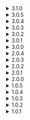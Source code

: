 <details>
  <summary>3.1.0</summary>

  [Diff from 3.0.5](https://github.com/Alorel/ngforage/compare/3.0.5...3.1.0)

  <ul>
    <li><strong>feat:</strong> The library now makes use of better tree-shakeability provided by Angular 6. See the updated Readme.</li>
  </ul>
</details>

<details>
  <summary>3.0.5</summary>

  [Diff from 3.0.4](https://github.com/Alorel/ngforage/compare/3.0.4...3.0.5)

  <ul>
    <li><strong>fix:</strong> sessionStorage not defined bug fixed in <a href="https://github.com/Alorel/ngforage/pull/60">!60</a></li>
  </ul>
</details>

<details>
  <summary>3.0.4</summary>

  [Diff from 3.0.3](https://github.com/Alorel/ngforage/compare/3.0.3...3.0.4)

  <ul>
    <li><strong>fix:</strong> Package metadata for AoT compilation should now be generated correctly.</li>
  </ul>
</details>

<details>
  <summary>3.0.3</summary>

  [Diff from 3.0.2](https://github.com/Alorel/ngforage/compare/3.0.2...3.0.3)

  <ul>
    <li><strong>documentation:</strong> Added missing documentation for localForage as a peer dependency</li>
  </ul>
</details>

<details>
  <summary>3.0.2</summary>

  [Diff from 3.0.1](https://github.com/Alorel/ngforage/compare/3.0.1...3.0.2)

  <ul>
    <li><strong>chore:</strong> Add package keywords to npm</li>
  </ul>
</details>

<details>
  <summary>3.0.1</summary>

  [Diff from 3.0.0](https://github.com/Alorel/ngforage/compare/3.0.0...3.0.1)

  <ul>
    <li><strong>fix:</strong> Fixed the README not generating properly for the packaged version</li>
  </ul>
</details>

<details>
  <summary>3.0.0</summary>

  [Diff from 2.0.4](https://github.com/Alorel/ngforage/compare/2.0.4...3.0.0)

  <ul>
    <li><strong>chore:</strong> Packaged with Angular 6-specific dependencies</li>
  </ul>
</details>

<details>
  <summary>2.0.4</summary>

  [Diff from 2.0.3](https://github.com/Alorel/ngforage/compare/2.0.3...2.0.4)

  <ul>
    <li><strong>fix:</strong> sessionStorage not defined bug fixed in <a href="https://github.com/Alorel/ngforage/pull/60">!60</a></li>
  </ul>
</details>

<details>
  <summary>2.0.3</summary>

  [Diff from 2.0.2](https://github.com/Alorel/ngforage/compare/2.0.2...2.0.3)

  <ul>
    <li><strong>fix:</strong> Package metadata for AoT compilation should now be generated correctly.</li>
  </ul>
</details>

<details>
  <summary>2.0.2</summary>

  [Diff from 2.0.1](https://github.com/Alorel/ngforage/compare/2.0.1...2.0.2)

  <ul>
    <li><strong>documentation:</strong> Added missing documentation for localForage as a peer dependency</li>
  </ul>
</details>

<details>
  <summary>2.0.1</summary>

  [Diff from 2.0.0](https://github.com/Alorel/ngforage/compare/2.0.0...2.0.1)

  <ul>
    <li><strong>fix:</strong> Fixed the README not generating properly for the packaged version</li>
  </ul>
</details>

<details>
  <summary>2.0.0</summary>

  [Diff from 1.0.5](https://github.com/Alorel/ngforage/compare/1.0.5...2.0.0)

  <ul>
    <li><strong>breaking:</strong> NgForageModule must now be imported in the app module via `NgForageModule.forRoot()`</li>
    <li><strong>breaking:</strong> localForage is now a peer dependency</li>
    <li><strong>build:</strong> The library is now packaged with ng-packagr</li>
    <li><strong>feat:</strong> A sessionStorage wrapper driver is now available</li>
    <li><strong>feat:</strong> NgForage and NgForageCache instances can now be cloned - this is useful mainly for services that can't have a providers annotation</li>
  </ul>
</details>

<details>
  <summary>1.0.5</summary>

  [Diff from 1.0.4](https://github.com/Alorel/ngforage/compare/1.0.4...1.0.5)

  <ul>
    <li><strong>test:</strong> Added Firefox and Safari tests</li>
  </ul>
</details>

<details>
  <summary>1.0.4</summary>

  [Diff from 1.0.3](https://github.com/Alorel/ngforage/compare/1.0.3...1.0.4)

  <ul>
    <li><strong>chore:</strong> Core refactored</li>
    <li><strong>demo:</strong> Demo is now available offline</li>
  </ul>
</details>

<details>
  <summary>1.0.3</summary>

  [Diff from 1.0.2](https://github.com/Alorel/ngforage/compare/1.0.2...1.0.3)

  <ul>
    <li><strong>chore:</strong> README link fix</li>
  </ul>
</details>

<details>
  <summary>1.0.2</summary>

  [Diff from 1.0.1](https://github.com/Alorel/ngforage/compare/1.0.1...1.0.2)

  <ul>
    <li><strong>chore:</strong> Fixed CDN links</li>
    <li><strong>chore:</strong> Package cleanup</li>
  </ul>
</details>

<details>
  <summary>1.0.1</summary>

  <ul>
    <li><strong>chore:</strong> Package cleanup</li>
    <li><strong>fix:</strong> Fixed demo site generation</li>
  </ul>
</details>
